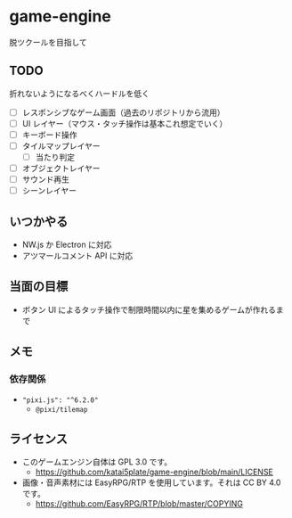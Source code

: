 # game-engine

脱ツクールを目指して

## TODO

折れないようになるべくハードルを低く

- [ ] レスポンシブなゲーム画面（過去のリポジトリから流用）
- [ ] UI レイヤー（マウス・タッチ操作は基本これ想定でいく）
- [ ] キーボード操作
- [ ] タイルマップレイヤー
  - [ ] 当たり判定
- [ ] オブジェクトレイヤー
- [ ] サウンド再生
- [ ] シーンレイヤー

## いつかやる

- NW.js か Electron に対応
- アツマールコメント API に対応

## 当面の目標

- ボタン UI によるタッチ操作で制限時間以内に星を集めるゲームが作れるまで

## メモ

### 依存関係

- `"pixi.js": "^6.2.0"`
  - `@pixi/tilemap`

## ライセンス

- このゲームエンジン自体は GPL 3.0 です。
  - https://github.com/katai5plate/game-engine/blob/main/LICENSE
- 画像・音声素材には EasyRPG/RTP を使用しています。それは CC BY 4.0 です。
  - https://github.com/EasyRPG/RTP/blob/master/COPYING
